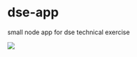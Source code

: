 # dse-app
small node app for dse technical exercise

![](https://github.com/tyfrth/dse-app/blob/master/dse-recording.gif)
